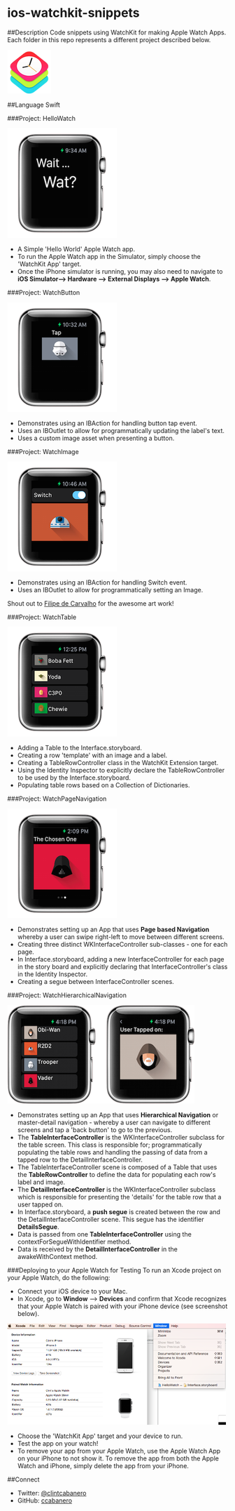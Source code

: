 ios-watchkit-snippets
=====================

##Description
Code snippets using WatchKit for making Apple Watch Apps.  Each folder in this repo represents a different project described below.

![icon](imgs/watchkit.png)

##Language
Swift

###Project: HelloWatch

![icon](imgs/screen_hello.png)

* A Simple 'Hello World' Apple Watch app.
* To run the Apple Watch app in the Simulator, simply choose the 'WatchKit App' target.
* Once the iPhone simulator is running, you may also need to navigate to __iOS Simulator--> Hardware --> External Displays --> Apple Watch__.

###Project: WatchButton

![icon](imgs/screen_button.png)


* Demonstrates using an IBAction for handling button tap event.
* Uses an IBOutlet to allow for programmatically updating the label's text. 
* Uses a custom image asset when presenting a button.

###Project: WatchImage

![icon](imgs/screen_image.png)

* Demonstrates using an IBAction for handling Switch event.
* Uses an IBOutlet to allow for programmatically setting an Image.

Shout out to [Filipe de Carvalho](https://www.behance.net/gallery/17998561/Star-Wars-Long-Shadow-Flat-Design-Icons) for the awesome art work!

###Project: WatchTable

![icon](imgs/screen_table.png)

* Adding a Table to the Interface.storyboard.
* Creating a row 'template' with an image and a label.
* Creating a TableRowController class in the WatchKit Extension target.
* Using the Identity Inspector to explicitly declare the TableRowController to be used by the Interface.storyboard.
* Populating table rows based on a Collection of Dictionaries.

###Project: WatchPageNavigation

![icon](imgs/screen_page_navigation.png)

* Demonstrates setting up an App that uses __Page based Navigation__ whereby a user can swipe right-left to move between different screens.
* Creating three distinct WKInterfaceController sub-classes - one for each page.
* In Interface.storyboard, adding a new InterfaceController for each page in the story board and explicitly declaring that InterfaceController's class in the Identity Inspector.
* Creating a segue between InterfaceController scenes.

###Project: WatchHierarchicalNavigation

![icon](imgs/screen_master_detail_navigation.png)

* Demonstrates setting up an App that uses __Hierarchical Navigation__ or master-detail navigation - whereby a user can navigate to different screens and tap a 'back button' to go to the previous.
* The __TableInterfaceController__ is the WKInterfaceController subclass for the table screen.  This class is responsible for; programmatically populating the table rows and handling the passing of data from a tapped row to the DetailInterfaceController.
* The TableInterfaceController scene is composed of a Table that uses the __TableRowController__ to define the data for populating each row's label and image.
* The __DetailInterfaceController__ is the WKInterfaceController subclass which is responsible for presenting the 'details' for the table row that a user tapped on.
* In Interface.storyboard, a __push segue__ is created between the row and the DetailInterfaceController scene.  This segue has the identifier __DetailsSegue__.
* Data is passed from one __TableInterfaceController__ using the contextForSegueWithIdentifier method.
* Data is received by the __DetailInterfaceController__ in the awakeWithContext method.

###Deploying to your Apple Watch for Testing
To run an Xcode project on your Apple Watch, do the following:

* Connect your iOS device to your Mac.
* In Xcode, go to __Window__ --> __Devices__ and confirm that Xcode recognizes that your Apple Watch is paired with your iPhone device (see screenshot below).

![icon](imgs/xcode_devices.png)

* Choose the 'WatchKit App' target and your device to run. 
* Test the app on your watch!
* To remove your app from your Apple Watch, use the Apple Watch App on your iPhone to not show it.  To remove the app from both the Apple Watch and iPhone, simply delete the app from your iPhone.

##Connect
* Twitter: [@clintcabanero](http://twitter.com/clintcabanero)
* GitHub: [ccabanero](http:///github.com/ccabanero)